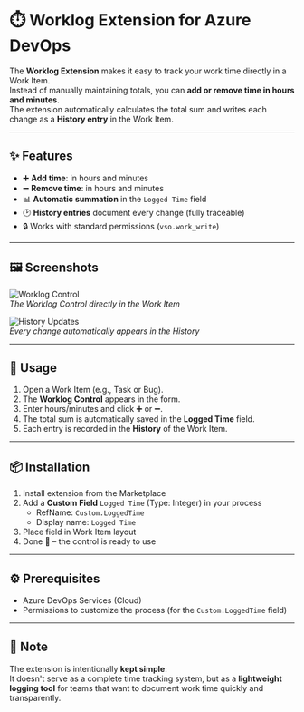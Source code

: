 # ⏱️ Worklog Extension for Azure DevOps

The **Worklog Extension** makes it easy to track your work time directly in a Work Item.  
Instead of manually maintaining totals, you can **add or remove time in hours and minutes**.  
The extension automatically calculates the total sum and writes each change as a **History entry** in the Work Item.

---

## ✨ Features

- ➕ **Add time**: in hours and minutes  
- ➖ **Remove time**: in hours and minutes  
- 📊 **Automatic summation** in the `Logged Time` field  
- 🕑 **History entries** document every change (fully traceable)  
- 🔒 Works with standard permissions (`vso.work_write`)  

---

## 🖼️ Screenshots

![Worklog Control](images/screenshot1.png)  
*The Worklog Control directly in the Work Item*

![History Updates](images/screenshot2.png)  
*Every change automatically appears in the History*

---

## 🚀 Usage

1. Open a Work Item (e.g., Task or Bug).  
2. The **Worklog Control** appears in the form.  
3. Enter hours/minutes and click ➕ or ➖.  
4. The total sum is automatically saved in the **Logged Time** field.  
5. Each entry is recorded in the **History** of the Work Item.  

---

## 📦 Installation

1. Install extension from the Marketplace  
2. Add a **Custom Field** `Logged Time` (Type: Integer) in your process  
   - RefName: `Custom.LoggedTime`  
   - Display name: `Logged Time`  
3. Place field in Work Item layout  
4. Done 🎉 – the control is ready to use  

---

## ⚙️ Prerequisites

- Azure DevOps Services (Cloud)  
- Permissions to customize the process (for the `Custom.LoggedTime` field)  

---

## 📌 Note

The extension is intentionally **kept simple**:  
It doesn't serve as a complete time tracking system, but as a **lightweight logging tool** for teams that want to document work time quickly and transparently.
